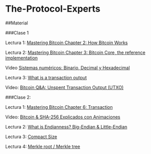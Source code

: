 # The-Protocol-Experts
##Material

###Clase 1

Lectura 1:  [Mastering Bitcoin Chapter 2: How Bitcoin Works](https://github.com/bitcoinbook/bitcoinbook/blob/develop/ch02_overview.adoc])

Lectura 2:  [Mastering Bitcoin Chapter 3: Bitcoin Core, the reference implementation](https://github.com/bitcoinbook/bitcoinbook/blob/develop/ch03_bitcoin-core.adoc)

Video [Sistemas numéricos: Binario, Decimal y Hexadecimal](https://www.youtube.com/watch?v=g9-MRBBcvdg)

Lectura 3:  [What is a transaction output](https://learnmeabitcoin.com/beginners/guide/outputs/)

Video:  [Bitcoin Q&A: Unspent Transaction Output (UTXO)](https://www.youtube.com/watch?v=ZCsakXHiwlw)



###Clase 2:

Lectura 1: [Mastering Bitcoin Chapter 6: Transaction](https://github.com/bitcoinbook/bitcoinbook/blob/develop/ch06_transactions.adoc)

Video: [Bitcoin & SHA-256 Explicados con Animaciones](https://www.youtube.com/watch?v=d_-UNZ4umBg)

Lectura 2: [What is Endianness? Big-Endian & Little-Endian](https://www.geeksforgeeks.org/dsa/little-and-big-endian-mystery/)

Lectura 3: [Compact Size](https://learnmeabitcoin.com/technical/general/compact-size/)

Lectura 4: [Merkle root / Merkle tree](https://learnmeabitcoin.com/technical/block/merkle-root/)
